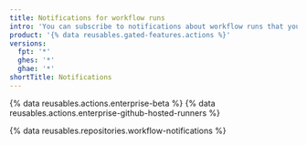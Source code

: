 ```yaml
---
title: Notifications for workflow runs
intro: 'You can subscribe to notifications about workflow runs that you trigger.'
product: '{% data reusables.gated-features.actions %}'
versions:
  fpt: '*'
  ghes: '*'
  ghae: '*'
shortTitle: Notifications
---
```


{% data reusables.actions.enterprise-beta %}
{% data reusables.actions.enterprise-github-hosted-runners %}

{% data reusables.repositories.workflow-notifications %}
